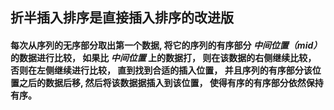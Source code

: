 ## 折半插入排序是直接插入排序的改进版
#### 每次从序列的无序部分取出第一个数据, 将它的序列的有序部分 *中间位置（mid）* 的数据进行比较， 如果比 *中间位置* 上的数据打， 则在该数据的右侧继续比较， 否则在左侧继续进行比较， 直到找到合适的插入位置， 并且序列的有序部分该位置之后的数据后移, 然后将该数据据插入到该位置， 使得有序的有序部分依然保持有序。

